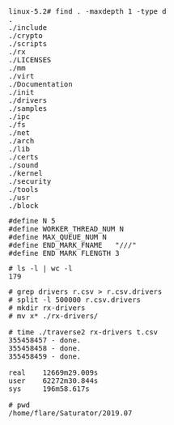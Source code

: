 <pre>
linux-5.2# find . -maxdepth 1 -type d
.
./include
./crypto
./scripts
./rx
./LICENSES
./mm
./virt
./Documentation
./init
./drivers
./samples
./ipc
./fs
./net
./arch
./lib
./certs
./sound
./kernel
./security
./tools
./usr
./block
</pre>

<pre>
#define N 5
#define WORKER_THREAD_NUM N
#define MAX_QUEUE_NUM N
#define END_MARK_FNAME   "///"
#define END_MARK_FLENGTH 3
</pre>

<pre>
# ls -l | wc -l
179
</pre>

<pre>
# grep drivers r.csv > r.csv.drivers
# split -l 500000 r.csv.drivers
# mkdir rx-drivers
# mv x* ./rx-drivers/

# time ./traverse2 rx-drivers t.csv
355458457 - done.
355458458 - done.
355458459 - done.

real    12669m29.009s
user    62272m30.844s
sys     196m58.617s

# pwd
/home/flare/Saturator/2019.07
</pre>